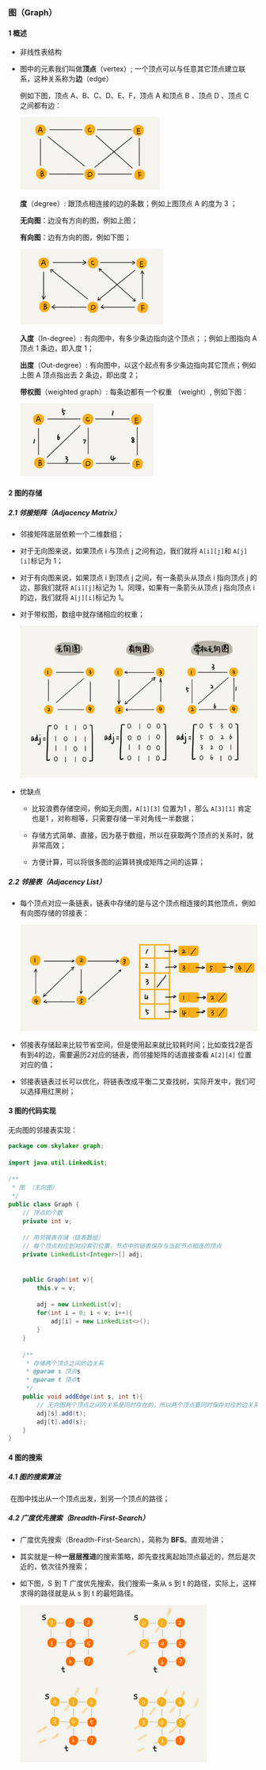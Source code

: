 ### 图（Graph）

#### 1 概述

* 非线性表结构

* 图中的元素我们叫做**顶点**（vertex）; 一个顶点可以与任意其它顶点建立联系，这种关系称为**边**（edge）

  例如下图，顶点 A、B、C、D、E、F，顶点 A 和顶点 B 、顶点 D 、顶点 C 之间都有边：

  <img src="images.assets/1586618873935.png" alt="1586618873935" style="zoom:80%;" />

  **度**（degree）: 跟顶点相连接的边的条数；例如上图顶点 A 的度为 3 ；

  **无向图**：边没有方向的图，例如上图；

  **有向图**：边有方向的图，例如下图；

  <img src="images.assets/1586619162453.png" alt="1586619162453" style="zoom:80%;" />

  **入度**（In-degree）: 有向图中，有多少条边指向这个顶点；；例如上图指向 A 顶点 1 条边，即入度 1；

  **出度**（Out-degree）: 有向图中，以这个起点有多少条边指向其它顶点；例如上图 A 顶点指出去 2 条边，即出度 2；
  
  **带权图**（weighted graph）: 每条边都有一个权重 （weight）, 例如下图：
  
  <img src="images.assets/1586619508505.png" alt="1586619508505" style="zoom:80%;" />

#### 2 图的存储

##### 2.1 邻接矩阵（Adjacency Matrix）

* 邻接矩阵底层依赖一个二维数组；

* 对于无向图来说，如果顶点 i 与顶点 j 之间有边，我们就将 `A[i][j]`和 `A[j][i]`标记为 1；

* 对于有向图来说，如果顶点 i 到顶点 j 之间，有一条箭头从顶点 i 指向顶点 j 的边，那我们就将 `A[i][j]`标记为 1。同理，如果有一条箭头从顶点 j 指向顶点 i 的边，我们就将 `A[j][i]`标记为 1。

* 对于带权图，数组中就存储相应的权重；

  <img src="images.assets/1586620171543.png" alt="1586620171543" style="zoom:80%;" />

* 优缺点

  * 比较浪费存储空间，例如无向图，`A[1][3]` 位置为1 ，那么 `A[3][1]` 肯定也是1 ，对称相等，只需要存储一半对角线一半数据；

  * 存储方式简单、直接，因为基于数组，所以在获取两个顶点的关系时，就非常高效；
  * 方便计算，可以将很多图的运算转换成矩阵之间的运算；

##### 2.2 邻接表（Adjacency List）

* 每个顶点对应一条链表，链表中存储的是与这个顶点相连接的其他顶点，例如有向图存储的邻接表：

  <img src="images.assets/1586620471484.png" alt="1586620471484" style="zoom:80%;" />

* 邻接表存储起来比较节省空间，但是使用起来就比较耗时间；比如查找2是否有到4的边，需要遍历2对应的链表，而邻接矩阵的话直接查看 `A[2][4]` 位置对应的值；

* 邻接表链表过长可以优化，将链表改成平衡二叉查找树，实际开发中，我们可以选择用红黑树；

#### 3 图的代码实现

无向图的邻接表实现：

```java
package com.skylaker.graph;

import java.util.LinkedList;

/**
 * 图 （无向图）
 */
public class Graph {
    // 顶点的个数
    private int v;

    // 用邻接表存储（链表数组）
    // 每个顶点对应到对应索引位置，节点中的链表保存与当前节点相连的顶点
    private LinkedList<Integer>[] adj;


    public Graph(int v){
        this.v = v;

        adj = new LinkedList[v];
        for(int i = 0; i < v; i++){
            adj[i] = new LinkedList<>();
        }
    }

    /**
     * 存储两个顶点之间的边关系
     * @param s 顶点s
     * @param t 顶点t
     */
    public void addEdge(int s, int t){
        // 无向图两个顶点之间的关系是同时存在的，所以两个顶点要同时保存对应的边关系
        adj[s].add(t);
        adj[t].add(s);
    }
}
```

#### 4 图的搜索

##### 4.1 图的搜索算法

​	在图中找出从一个顶点出发，到另一个顶点的路径；

##### 4.2 广度优先搜索（Breadth-First-Search）

* 广度优先搜索（Breadth-First-Search），简称为 **BFS**。直观地讲；

* 其实就是一种**一层层推进**的搜索策略，即先查找离起始顶点最近的，然后是次近的，依次往外搜索；

* 如下图，S 到 T 广度优先搜索，我们搜索一条从 s 到 t 的路径，实际上，这样求得的路径就是从 s 到 t 的最短路径。

  <img src="images.assets/1586622067706.png" alt="1586622067706" style="zoom:80%;" />